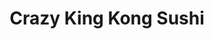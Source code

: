 ---
layout: place
title: "Crazy King Kong Sushi"
permalink: /california/thousand-oaks/crazy-king-kong-sushi.html
stateAbbr: CA
stateName: California
cityName: Thousand Oaks
place_id: ChIJ8TfMYbs66IAR--Ur2eDgHjY
photos:
  - name: >-
      places/ChIJ8TfMYbs66IAR--Ur2eDgHjY/photos/AeeoHcKu9ZRidvfYwOwzWcUVIKkIBB3BHojfkh2vG9srJxL4-mh-_y3DLlNLsFDVQuNjGw0FZp78aMJqf3nKom2Fk3IaMho3jCbcq_NmdaROzukz_R9S22_gawi27le0qN1mZgC_Y70mQp5Pz5ElUotRn1r0F-tkLFnSeTCUKiIYVczgIkaAz-WlgEJkOWI2v1SAuxYhFaqEmPlKW9Hat2urxe67TI45_69WMuQ9dcTpgImGkXBEb_aBZoU1cfFiOR5A9YFjqf0Sq5_Be3BwYFKdmkMh71dk5Aspehs7SoIJOUAQ8IrXT_Ou2MnnFQeO3F0P4m8wEpjAYqWfhMnG9MVgCivoyUjooGM1_BGfjKRr7HBv0P0MlocTcGVna50z3PBm2XZX4u8y-Hm7aX6KDNLpznMF5wH453twd2hQxfNU_nxjQA
    widthPx: 4032
    heightPx: 3024
    authorAttributions:
      - displayName: Tim Lee
        uri: https://maps.google.com/maps/contrib/104520945509186126341
        photoUri: >-
          https://lh3.googleusercontent.com/a-/ALV-UjUGYhmMyqYtbjxJzJiu4CQnClkxGlswnid_yIP-3B8gKZRRFDDyDQ=s100-p-k-no-mo
    flagContentUri: >-
      https://www.google.com/local/imagery/report/?cb_client=maps_api_places.places_api&image_key=!1e10!2sCIHM0ogKEICAgICvirjCcA&hl=en-US
    googleMapsUri: >-
      https://www.google.com/maps/place//data=!3m4!1e2!3m2!1sCIHM0ogKEICAgICvirjCcA!2e10!4m2!3m1!1s0x80e83abb61cc37f1:0x361ee0e0d92be5fb
  - name: >-
      places/ChIJ8TfMYbs66IAR--Ur2eDgHjY/photos/AeeoHcK2hmO52Y6gxMX82MKt-Cc4QoOyT_uLtgZU0e0BVuCWGQKX62us-MYxckyD8TwYpBRgnVXJ-_zVK_H-mU9JqYzxOUE-sLstkdHVc3-KW5iCgQgV_nUGwlDyrn13jzSArBw_z3hb5JdXHGj7MaabFwZCENjml4r-yjUHmEc3-D2KjE3dHSSiLE6GFmztvIBUEQB3uzZ4bpUmCD_IdHGsY3jei2T5scpLZKi7dJlwtJntjvf6uq8gSZArdiTYR5yW4gpSQOwh7DhmrghEYoz3CEGPcVFi_fHVbsi7YWoV_tGg91AkJIPNKQMMlxEz6bkKHS4_CatuoexRqvuIG02VMoQSTjJaJr6lhuTQ3R97HHBxSA1zQMxZn9z7IUaNEurtucBCmo1pStrDzy5Eil4-xWiazaxnCj-F8XlCjrwkJ8f9IqCw
    widthPx: 3024
    heightPx: 4032
    authorAttributions:
      - displayName: Tim Lee
        uri: https://maps.google.com/maps/contrib/104520945509186126341
        photoUri: >-
          https://lh3.googleusercontent.com/a-/ALV-UjUGYhmMyqYtbjxJzJiu4CQnClkxGlswnid_yIP-3B8gKZRRFDDyDQ=s100-p-k-no-mo
    flagContentUri: >-
      https://www.google.com/local/imagery/report/?cb_client=maps_api_places.places_api&image_key=!1e10!2sCIHM0ogKEICAgICvioSDwAE&hl=en-US
    googleMapsUri: >-
      https://www.google.com/maps/place//data=!3m4!1e2!3m2!1sCIHM0ogKEICAgICvioSDwAE!2e10!4m2!3m1!1s0x80e83abb61cc37f1:0x361ee0e0d92be5fb
  - name: >-
      places/ChIJ8TfMYbs66IAR--Ur2eDgHjY/photos/AeeoHcL4pJLBtrgBTpQsgmNYp6--mXw6DgSpYJgJjtsaWn9Q3nlMXRFo90dShfHDuOZPqMvY4FMwB-WvfngUfHHiXC0PAsM_h-R15iu3THCnWX2FHT8t-wXqlXdjgS4Fc_49IRUl-yjd7IQi8FqHpMEXBZZtqLOZAQS4s60JwBR3ducR1sQ8s68UzFwGzrsR1WsdmCQSETNAJe_Ca_Odmw1HrbVCuRtKPplOoxStTd6-KLdfvlrP4c9FRafrnk-pscEEgeFa40rg_r6uykL2zcs7P2CNpSYU-j0RloyImEguba8OfFq8weqGgzuL8OPkYONbFeY2dbrowY8VHiTvcOUsyCXkdmoMz9v4WwHAE2szhwCwKGl4OzreGCQ6OW-0hFoVCyp8OzZG5oguMatWhc_8cdnTw9fsoEZYbb_rwVZxiDqmpA
    widthPx: 4000
    heightPx: 2252
    authorAttributions:
      - displayName: Ariel & Tyla
        uri: https://maps.google.com/maps/contrib/117177872424866757473
        photoUri: >-
          https://lh3.googleusercontent.com/a-/ALV-UjX2F0WXWu4JqhSzh_TzY-FNF8pDJwnghfM-_QmIgweKpFnDmCPm=s100-p-k-no-mo
    flagContentUri: >-
      https://www.google.com/local/imagery/report/?cb_client=maps_api_places.places_api&image_key=!1e10!2sCIHM0ogKEICAgICri-2CFg&hl=en-US
    googleMapsUri: >-
      https://www.google.com/maps/place//data=!3m4!1e2!3m2!1sCIHM0ogKEICAgICri-2CFg!2e10!4m2!3m1!1s0x80e83abb61cc37f1:0x361ee0e0d92be5fb
  - name: >-
      places/ChIJ8TfMYbs66IAR--Ur2eDgHjY/photos/AeeoHcI8FFT-ZTaWI7S4ob5QdFJRGoENsLFCSxiBvK1oaOvq7ZSZRkCy-0lb2by0s78ChVj6LTO02nm8wwpmQYvIJ5ad7Bpe8ZUyWD5RivXDl7dXGvvoeuoNmbZU4nJDTpGhVww6lfzfiWwkFdkRKeBSqKCIjNmmxbKglmulPVdRLsGkhFU3PRPju4u6NRECbW13UV22ormVOu0S9hVbUDYJ6XrzeAkMgApWBwDNiBFX5ldHTRiFu6IZXA_HP5fE6nYUA-pxirztyMHO2Zp4bSdzG3OE6kzNsImONwjG1lZoh04lj9XELjhRADFxhjisXHQz3ZVemL31z0fa5ivNUI-Fh9uHdsfPcbCIqQw--0qmb3C4Tad9pDAxNtdaHHqpENC2P9eGToFtf-DXLPWSNrrzYYJg0sAkNQiA4dmiJL028mTV9A
    widthPx: 3072
    heightPx: 4080
    authorAttributions:
      - displayName: Erin Pickel
        uri: https://maps.google.com/maps/contrib/116878497475884237222
        photoUri: >-
          https://lh3.googleusercontent.com/a-/ALV-UjV0objHsdBR7qM7Z6Jui-VznctPooYv1IUXR4ykqCI367XohnLiuw=s100-p-k-no-mo
    flagContentUri: >-
      https://www.google.com/local/imagery/report/?cb_client=maps_api_places.places_api&image_key=!1e10!2sCIHM0ogKEICAgID90sDfbQ&hl=en-US
    googleMapsUri: >-
      https://www.google.com/maps/place//data=!3m4!1e2!3m2!1sCIHM0ogKEICAgID90sDfbQ!2e10!4m2!3m1!1s0x80e83abb61cc37f1:0x361ee0e0d92be5fb
  - name: >-
      places/ChIJ8TfMYbs66IAR--Ur2eDgHjY/photos/AeeoHcL7Cipx1C7ms1Ugj-Bgxt1nyG51ntxlzyEBOo4qfhJMICknXIpB5lBqUaurLsEBHrQZtbN5hFHE5199hWgDLUPBK_xrYlnKC0akWLZVgomHTKZ2qF6iQRWocQJzNmmDUylQxHdWL-WNtnFrKA4YcGAfDm23tWhRqRQsdwp-dWjc7drKGr8lk0ijK0u6UOS6zHL8Zzv0hO4y0anLGYExCDrz9exTUdRwaB7bDMCC8nE9E91xxcf1p7CIL37Plg71uPQlegfBeEP0lK7cMUusdjjEhB8Xoz3LA9h5NH7Pg8ak8UqFoxxHDZON-LZmDQck-F9JBGjFzSUu8lHUO3lNoH33jlZ7FwzkeHF4kzUQfvXnu8cwlSzFH_VwLF1H05igS_kgNasO66NmSh5QRlSKBt54k1kISQDPu0fh4nZJTEUGO5x4
    widthPx: 4000
    heightPx: 3000
    authorAttributions:
      - displayName: Harry Schay
        uri: https://maps.google.com/maps/contrib/117569589178546809168
        photoUri: >-
          https://lh3.googleusercontent.com/a/ACg8ocLpY4-wJ72lGvIxpnkpwtCyVivhmRLK-vGsAlS7tD7TRvdg1A=s100-p-k-no-mo
    flagContentUri: >-
      https://www.google.com/local/imagery/report/?cb_client=maps_api_places.places_api&image_key=!1e10!2sCIHM0ogKEICAgIC16b6igAE&hl=en-US
    googleMapsUri: >-
      https://www.google.com/maps/place//data=!3m4!1e2!3m2!1sCIHM0ogKEICAgIC16b6igAE!2e10!4m2!3m1!1s0x80e83abb61cc37f1:0x361ee0e0d92be5fb
  - name: >-
      places/ChIJ8TfMYbs66IAR--Ur2eDgHjY/photos/AeeoHcJ22z65jZIExzIFJJdoSIVgmm8eb0qbL2ZsHzh-Mza2gipKkfkXwoZcUmg0XM-fGtPmU0m_v9ntFLLJE0WWTYgueSJCsD4QLtLoDwcSnYtwt2Tg-HZpsX-7xgO7Asz1LJiD8k_JMYLHxLz6zoK3EyGSpudvoeGqsrnRSvkL8r30VvJ_5m_QTaum2OLRU10UpL27IZ82Xw0gshaW1A8i1aG2p3Ik5_Zus2ca0p7HugB16hhsFPtBsblIJE1ZAxil7lvaLzewFV7WKVGfBtBCIjw5daMcmbekrgIMV1QoHYCNsI2Pnd6Ue1X3ACtw7xr-E-NwHYJtIjjUEps-u6uicWWO02uZCFtJqlkY3NuB-xWh_c_ZL186pB2y9nwiInQUdhozB6ajq0LYR5QjxyfdObUBdzEaeZkqn2K4k92OAD8l_LtX
    widthPx: 3024
    heightPx: 4032
    authorAttributions:
      - displayName: Chris Anthony
        uri: https://maps.google.com/maps/contrib/112501601218526330421
        photoUri: >-
          https://lh3.googleusercontent.com/a-/ALV-UjWG2q6jmKAChvYKGNMBNsgCKZx1IYfQ8Hf0AqRCq0zra3MzIJj-BA=s100-p-k-no-mo
    flagContentUri: >-
      https://www.google.com/local/imagery/report/?cb_client=maps_api_places.places_api&image_key=!1e10!2sCIHM0ogKEICAgID2ocicuAE&hl=en-US
    googleMapsUri: >-
      https://www.google.com/maps/place//data=!3m4!1e2!3m2!1sCIHM0ogKEICAgID2ocicuAE!2e10!4m2!3m1!1s0x80e83abb61cc37f1:0x361ee0e0d92be5fb
  - name: >-
      places/ChIJ8TfMYbs66IAR--Ur2eDgHjY/photos/AeeoHcL_RAAC9tCwlF2-jUFcRhiOjWagyB8OXE3LMPCce7M5mKbQ8ZxAWcNKCScQwZfsHDTqtOtsc_2_Z6WUlhRL93QVEJWak8GuJPvvETljurimjEr3suLOPLRfMOJkZaTyXK7YA43ecfW8K-zfLbhW6LSWtbv__pZzIqHwLSQX12l6HMaSDaBUac1oizsWhbb5YG322eBhDwqulZm3cAb3xKNKCAEqSVmnUCN8fnS55_vLPC7cv0aXa0eLiox-Jyw7Ue4VWK4aT3MsHwNHMlaqs2dJsQSFG-Pp9apsKitlk3Ij1NGAFk5nVlOo-AklZ0uqUK5D5RK4dBEk1xJrXuOVNz7RYmImuh6QB48_8yjwopbA53i9oArYUeH3ZOzD8aDTpErfeH8Tim1ZeB-RSwWH5VGGeAf1Hx7i2LbT00t3Mn-lsw
    widthPx: 3000
    heightPx: 4000
    authorAttributions:
      - displayName: Carlos Osmar Padilla
        uri: https://maps.google.com/maps/contrib/107392923877073913439
        photoUri: >-
          https://lh3.googleusercontent.com/a-/ALV-UjXZDYdo3V9m6ArgYuBlQxOmG-DHf-NTJHnOQvgg1LJ1g8gjPjLIzw=s100-p-k-no-mo
    flagContentUri: >-
      https://www.google.com/local/imagery/report/?cb_client=maps_api_places.places_api&image_key=!1e10!2sCIHM0ogKEICAgIDB15bCZA&hl=en-US
    googleMapsUri: >-
      https://www.google.com/maps/place//data=!3m4!1e2!3m2!1sCIHM0ogKEICAgIDB15bCZA!2e10!4m2!3m1!1s0x80e83abb61cc37f1:0x361ee0e0d92be5fb
  - name: >-
      places/ChIJ8TfMYbs66IAR--Ur2eDgHjY/photos/AeeoHcIi1zkCkRUzaqWxkBedbfc_JCpwqxkf7fqlg1hnNkK8JcnWqBzltJPs2Y2JYP-2urXYRXLyFAJ8PRU_5Qwe3S9wtVCdJdvUJYbrXemyD_y3xM35Br0LKeZ9GEP8BVJV9aqVfPcthDUm-Y_lH326UHOeS9SytQB0uD7tTV4uFUFj48Gz9ErtLtOQfWY1jBiU9zOtnSoAm2AuW2Lgrp4s6gWmOorhFsssVPInZedMbaCXhXonKQDX5bNge66LPTeZRKogpi-y2cvgYABkvupgrEOPyGFT3BuREzQMSBJCnasP2kkaWryldOD-v9rtt1wii5Hk9nwrk0tr3JkCfl2qh3SUjfQPGJPqPg3m0oFyy-yogQW_hEXql-oyilb45__EoJ6_fQrOx0qF6rdL4FAwBVBJ-lb5-ASUphMcNPcLu7Ceag
    widthPx: 1600
    heightPx: 1200
    authorAttributions:
      - displayName: Pete VR
        uri: https://maps.google.com/maps/contrib/113669083092743649779
        photoUri: >-
          https://lh3.googleusercontent.com/a-/ALV-UjWiDePx7l3592g74t61nShcSCIuP_Vf1JU1nME4xrw3YWbeLsxJrA=s100-p-k-no-mo
    flagContentUri: >-
      https://www.google.com/local/imagery/report/?cb_client=maps_api_places.places_api&image_key=!1e10!2sCIHM0ogKEICAgICE0M3vNA&hl=en-US
    googleMapsUri: >-
      https://www.google.com/maps/place//data=!3m4!1e2!3m2!1sCIHM0ogKEICAgICE0M3vNA!2e10!4m2!3m1!1s0x80e83abb61cc37f1:0x361ee0e0d92be5fb
  - name: >-
      places/ChIJ8TfMYbs66IAR--Ur2eDgHjY/photos/AeeoHcLnVmXjrQOiLN8RofXDgXYyX2_zgZuunQJOUOoFoG3DVAK2MdaRP7LdC23r_sD0Kj5MeFlAYUl6onkJdo1mu3UCroWZUFBJBRGiN2PuoaZ5QcyEGmts6zp6uVBsZR6QjfBli06tujsB2G0wt6i_6b9oJwI8fODUhlYa4HkoyhHhQ1Uzi7tpXJFtzmJtnXHLWfiigaXLf8oE0KJayeirCQ_-Se4ctyQegqkE8P93SXfXRZm4tGCkjtMiZnAyZ1w88Ol-V1TTdTMSJTdkLI1DVS_tZTmN089_K7whWQSG7jgYYTBk2u70edQ3UdRcg_3C2BNt6uZG2F8FNKmWoE1IDgpo6g0je1DG_GCqfjjCHjzQMbLs6WOFoKHXPHMiATSfY_AyHMCygNscuZaHqTME5rnwMVMF6kCWTE897GFemTuyGR8d
    widthPx: 4800
    heightPx: 2700
    authorAttributions:
      - displayName: Philippe Broucqsault
        uri: https://maps.google.com/maps/contrib/109290460001455774813
        photoUri: >-
          https://lh3.googleusercontent.com/a-/ALV-UjXIE4loi8ozk9zUN_LNZFlVRJ5NXWrcuhKcDgR0RA211_j-GCWftQ=s100-p-k-no-mo
    flagContentUri: >-
      https://www.google.com/local/imagery/report/?cb_client=maps_api_places.places_api&image_key=!1e10!2sCIHM0ogKEICAgID45efhgwE&hl=en-US
    googleMapsUri: >-
      https://www.google.com/maps/place//data=!3m4!1e2!3m2!1sCIHM0ogKEICAgID45efhgwE!2e10!4m2!3m1!1s0x80e83abb61cc37f1:0x361ee0e0d92be5fb
  - name: >-
      places/ChIJ8TfMYbs66IAR--Ur2eDgHjY/photos/AeeoHcKVb26RfNQbZC55K67a2Gh0KUZ99pg1bnYyNNOMv1ku_G5KQAChNixZgaD0oXNl8_nH8lWIliwWui0PC77wba-h321y_dnwe1eHyEKAly0hJOrMOWkPDsdRZB8X4Of0a9Fwug4PfIwiIt6QZMWjJnptije_0Wvj945Qt5D-xu0-ETf_lio-O1TBbxPWCNSLuou7Xe1HpqENsipDr_ZmwSt1YkFaitslSvWQ7NqHKb18R-EhJ-zgwfeFi9uXJzJyEfjyQ-LwIMDrkJsHHlV5kj77-3Ra86KQdt6680J7YRMo7E314T9X-NucKXKqVHX-vKHR76Q66rF5AiuBL7IMlYGVJoKoHh_F7H5tzsP1BM9sUFhNYS8haO5pi6uE2GTITscaOblrL3FcZ-__tX_6fT2MhClnvb39N2RLaICFSyT0Fg
    widthPx: 1907
    heightPx: 2842
    authorAttributions:
      - displayName: William Stone
        uri: https://maps.google.com/maps/contrib/114599039844224626160
        photoUri: >-
          https://lh3.googleusercontent.com/a/ACg8ocLfrtqZkRBCtHXcX12SM-NvZ_SZ2_ASYDfeNBz9oFuylTJP8vO6=s100-p-k-no-mo
    flagContentUri: >-
      https://www.google.com/local/imagery/report/?cb_client=maps_api_places.places_api&image_key=!1e10!2sCIHM0ogKEICAgID4p9fUBw&hl=en-US
    googleMapsUri: >-
      https://www.google.com/maps/place//data=!3m4!1e2!3m2!1sCIHM0ogKEICAgID4p9fUBw!2e10!4m2!3m1!1s0x80e83abb61cc37f1:0x361ee0e0d92be5fb
address: 215 N Moorpark Rd, Thousand Oaks, CA 91360, USA
street: 215 N Moorpark Rd
city: Thousand Oaks
state: CA
zip: '91360'
country: USA
neighborhood: null
latitude: '34.182720'
longitude: '-118.877589'
accessibility_options:
  wheelchairAccessibleParking: true
  wheelchairAccessibleEntrance: true
  wheelchairAccessibleRestroom: true
  wheelchairAccessibleSeating: true
business_status: OPERATIONAL
name: Crazy King Kong Sushi
google_maps_links:
  directionsUri: >-
    https://www.google.com/maps/dir//''/data=!4m7!4m6!1m1!4e2!1m2!1m1!1s0x80e83abb61cc37f1:0x361ee0e0d92be5fb!3e0
  placeUri: https://maps.google.com/?cid=3899801583670257147
  writeAReviewUri: >-
    https://www.google.com/maps/place//data=!4m3!3m2!1s0x80e83abb61cc37f1:0x361ee0e0d92be5fb!12e1
  reviewsUri: >-
    https://www.google.com/maps/place//data=!4m4!3m3!1s0x80e83abb61cc37f1:0x361ee0e0d92be5fb!9m1!1b1
  photosUri: >-
    https://www.google.com/maps/place//data=!4m3!3m2!1s0x80e83abb61cc37f1:0x361ee0e0d92be5fb!10e5
primary_type: Sushi Restaurant
opening_hours:
  regular: null
  current: null
secondary_opening_hours:
  regular:
    weekdayDescriptions: null
    type: null
  current:
    weekdayDescriptions: null
    type: null
phone: (805) 496-7106
price_level: PRICE_LEVEL_MODERATE
price_range: $20 &ndash; $30
rating: '4.0'
rating_count: 360
website: http://www.facebook.com/crazykingkongsushi
description: null
reviews: null
parking_options: null
payment_options: null
allow_dogs: null
curbside_pickup: null
delivery: null
dine_in: null
good_for_children: null
good_for_groups: null
good_for_sports: null
live_music: null
menu_for_children: null
outdoor_seating: null
reservable: null
restroom: null
serves_beer: null
serves_breakfast: null
serves_brunch: null
serves_cocktails: null
serves_coffee: null
serves_dinner: null
serves_dessert: null
serves_lunch: null
serves_vegetarian_food: null
serves_wine: null
takeout: null

---